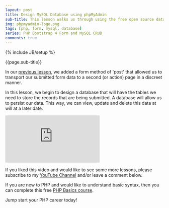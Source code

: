 ```yaml
---
layout: post
title: Design MySQL Database using phpMyAdmin
sub-title: This lesson walks us through using the free open source database management tool, phpMyAdmin, to create a new database to be used for our simple PHP Application.
img: phpmyadmin-logo.png
tags: [php, form, mysql, database]
series: PHP Bootstrap 4 Form and MySQL CRUD
comments: true
---
```

{% include JB/setup %}

{{page.sub-title}}

<!--more-->
In our [previous lesson](https://trevoirwilliams.github.io/2019-10-30-php-post/), we added a form method of 'post' that allowed us to transport our submitted form data to a second (or action) page in a discreet manner. 

In this lesson, we begin to design a database that will have the tables we need to store the records that are being submitted. A database will allow us to persist our data. This way, we can view, update and delete this data at will at a later date.   

<div class="embed-responsive embed-responsive-16by9">
    <iframe  src="https://www.youtube.com/embed/rvEsO9b3p0I" frameborder="0" allow="accelerometer; autoplay; encrypted-media; gyroscope; picture-in-picture" allowfullscreen></iframe>
</div>

If you liked this video and would like to see some more lessons, please subscribe to my [YouTube Channel](http://bit.ly/2JlTIs4) and/or leave a comment below.


If you are new to PHP and would like to understand basic syntax, then you can complete this free [PHP Basics course](http://bit.ly/2nEh7NT). 

Jump start your PHP career today!